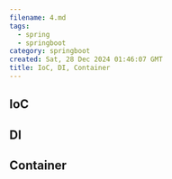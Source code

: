 ```yaml
---
filename: 4.md
tags:
  - spring
  - springboot
category: springboot
created: Sat, 28 Dec 2024 01:46:07 GMT
title: IoC, DI, Container
---
```


## IoC

## DI

## Container